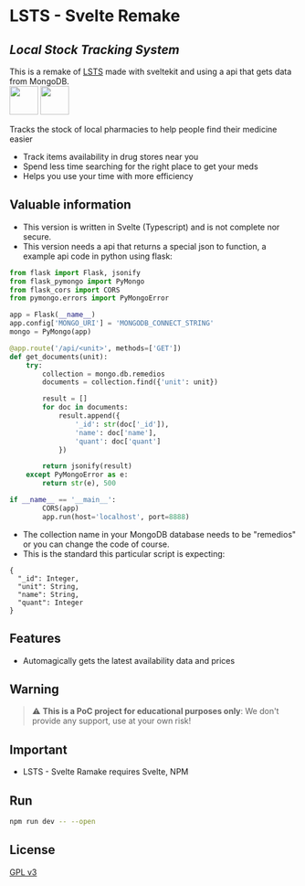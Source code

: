 # LSTS - Svelte Remake
## _Local Stock Tracking System_

This is a remake of [LSTS](https://github.com/Gater73/LSTS) made with sveltekit and using a api that gets data from MongoDB.
<br>
<img height=50 href="https://www.typescriptlang.org/" src="https://upload.wikimedia.org/wikipedia/commons/thumb/4/4c/Typescript_logo_2020.svg/2048px-Typescript_logo_2020.svg.png"/>
<img height=50 href="mongodb.com" src="https://i.imgur.com/GcMb0SQ.png"/>

Tracks the stock of local pharmacies to help people find their medicine easier

- Track items availability in drug stores near you
- Spend less time searching for the right place to get your meds
- Helps you use your time with more efficiency

## Valuable information
- This version is written in Svelte (Typescript) and is not complete nor secure.
- This version needs a api that returns a special json to function, a example api code in python using flask:
```python
from flask import Flask, jsonify
from flask_pymongo import PyMongo
from flask_cors import CORS
from pymongo.errors import PyMongoError

app = Flask(__name__)
app.config['MONGO_URI'] = 'MONGODB_CONNECT_STRING'
mongo = PyMongo(app)

@app.route('/api/<unit>', methods=['GET'])
def get_documents(unit):
    try:
        collection = mongo.db.remedios
        documents = collection.find({'unit': unit})

        result = []
        for doc in documents:
            result.append({
                '_id': str(doc['_id']),
                'name': doc['name'],
                'quant': doc['quant']
            })

        return jsonify(result)
    except PyMongoError as e:
        return str(e), 500

if __name__ == '__main__':
        CORS(app)
        app.run(host='localhost', port=8888)
```
- The collection name in your MongoDB database needs to be "remedios" or you can change the code of course.
- This is the standard this particular script is expecting:
```nosql
{
  "_id": Integer,
  "unit": String,
  "name": String,
  "quant": Integer
}
```

## Features

- Automagically gets the latest availability data and prices

## Warning
> :warning: **This is a PoC project for educational purposes only**: We don't provide any support, use at your own risk!

## Important

- LSTS - Svelte Ramake requires Svelte, NPM

## Run
```sh
npm run dev -- --open
```

## License

[GPL v3](https://www.gnu.org/licenses/gpl-3.0.en.html)

[//]: # (Thanks SO - http://stackoverflow.com/questions/4823468/store-comments-in-markdown-syntax)

   [Name]: <Link>
